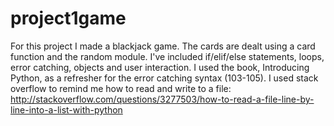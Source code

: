 # project1game
For this project I made a blackjack game. The cards are dealt using a card function and the random module.
I've included if/elif/else statements, loops, error catching, objects and user interaction.
I used the book, Introducing Python, as a refresher for the error catching syntax (103-105).
I used stack overflow to remind me how to read and write to a file: http://stackoverflow.com/questions/3277503/how-to-read-a-file-line-by-line-into-a-list-with-python
